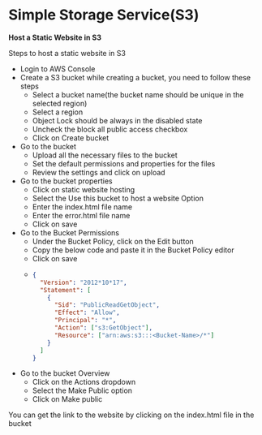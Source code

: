 # Simple Storage Service(S3)

**Host a Static Website in S3**

Steps to host a static website in S3

* Login to AWS Console
* Create a S3 bucket
  while creating a bucket, you need to follow these steps
  * Select a bucket name(the bucket name should be unique in the selected region)
  * Select a region
  * Object Lock should be always in the disabled state
  * Uncheck the block all public access checkbox
  * Click on Create bucket
* Go to the bucket
  * Upload all the necessary files to the bucket
  * Set the default permissions and properties for the files
  * Review the settings and click on upload
* Go to the bucket properties
  * Click on static website hosting
  * Select the Use this bucket to host a website Option
  * Enter the index.html file name
  * Enter the error.html file name
  * Click on save
* Go to the Bucket Permissions
  * Under the Bucket Policy, click on the Edit button
  * Copy the below code and paste it in the Bucket Policy editor
  * Click on save
  * ```json
    {
      "Version": "2012*10*17",
      "Statement": [
        {
          "Sid": "PublicReadGetObject",
          "Effect": "Allow",
          "Principal": "*",
          "Action": ["s3:GetObject"],
          "Resource": ["arn:aws:s3:::<Bucket-Name>/*"]
        }
      ]
    }
    ```
* Go to the bucket Overview
  * Click on the Actions dropdown
  * Select the Make Public option
  * Click on Make public

You can get the link to the website by clicking on the index.html file in the bucket